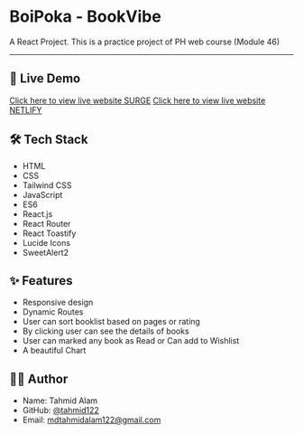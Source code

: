 # BoiPoka - BookVibe

A React Project. This is a practice project of PH web course (Module 46)

---

## 🚀 Live Demo

[Click here to view live website SURGE](https://bookvibe-boipoka-by-tahmid-alam.surge.sh/)
[Click here to view live website NETLIFY](https://bookvibe-boipoka-by-tahmid-alam.surge.sh/)

## 🛠 Tech Stack

- HTML
- CSS
- Tailwind CSS
- JavaScript
- ES6
- React.js
- React Router
- React Toastify
- Lucide Icons
- SweetAlert2

## ✨ Features

- Responsive design
- Dynamic Routes
- User can sort booklist based on pages or rating
- By clicking user can see the details of books
- User can marked any book as Read or Can add to Wishlist
- A beautiful Chart

## 👨‍💻 Author

- Name: Tahmid Alam
- GitHub: [@tahmid122](https://github.com/tahmid122)
- Email: <mdtahmidalam122@gmail.com>
